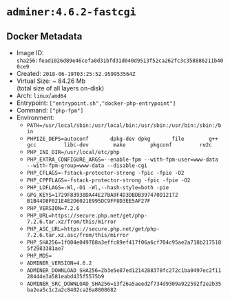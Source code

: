 # `adminer:4.6.2-fastcgi`

## Docker Metadata

- Image ID: `sha256:fead1026d89e46cefa0d31bfd31d040d9513f52ca262fc3c358886211b400ce9`
- Created: `2018-06-19T03:25:52.959953564Z`
- Virtual Size: ~ 84.26 Mb  
  (total size of all layers on-disk)
- Arch: `linux`/`amd64`
- Entrypoint: `["entrypoint.sh","docker-php-entrypoint"]`
- Command: `["php-fpm"]`
- Environment:
  - `PATH=/usr/local/sbin:/usr/local/bin:/usr/sbin:/usr/bin:/sbin:/bin`
  - `PHPIZE_DEPS=autoconf 		dpkg-dev dpkg 		file 		g++ 		gcc 		libc-dev 		make 		pkgconf 		re2c`
  - `PHP_INI_DIR=/usr/local/etc/php`
  - `PHP_EXTRA_CONFIGURE_ARGS=--enable-fpm --with-fpm-user=www-data --with-fpm-group=www-data --disable-cgi`
  - `PHP_CFLAGS=-fstack-protector-strong -fpic -fpie -O2`
  - `PHP_CPPFLAGS=-fstack-protector-strong -fpic -fpie -O2`
  - `PHP_LDFLAGS=-Wl,-O1 -Wl,--hash-style=both -pie`
  - `GPG_KEYS=1729F83938DA44E27BA0F4D3DBDB397470D12172 B1B44D8F021E4E2D6021E995DC9FF8D3EE5AF27F`
  - `PHP_VERSION=7.2.6`
  - `PHP_URL=https://secure.php.net/get/php-7.2.6.tar.xz/from/this/mirror`
  - `PHP_ASC_URL=https://secure.php.net/get/php-7.2.6.tar.xz.asc/from/this/mirror`
  - `PHP_SHA256=1f004e049788a3effc89ef417f06a6cf704c95ae2a718b2175185f2983381ae7`
  - `PHP_MD5=`
  - `ADMINER_VERSION=4.6.2`
  - `ADMINER_DOWNLOAD_SHA256=2b3e5e87ed1214288378fc272c1ba0497ec2f1128444e3a581eabd435f5575b9`
  - `ADMINER_SRC_DOWNLOAD_SHA256=13f26a5aeed2f734d9309a922592f2e2b35ba2ea5c1c2a2c8402ca26a8808682`
